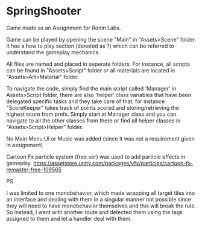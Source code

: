 # SpringShooter

Game made as an Assignment for Ronin Labs.

Game can be played by opening the scene "Main" in "Assets>Scene" folder.
It has a how to play section (denoted as ?) which can be referred to understand the gameplay mechanics.

All files are named and placed in seperate folders. For instance, all scripts can be found in "Assets>Script" folder or all materials are located in "Assets>Art>Material" folder.

To navigate the code, simply find the main script called 'Manager' in Assets>Script folder, there are also 'helper' class variables that have been delegated specific tasks and they take care of that, for instance "ScoreKeeper" takes track of points scored and storing/retrieving the highest score from prefs.
Simply start at Manager class and you can navigate to all the other classes from there or find all helper classes in "Assets>Script>Helper" folder.

No Main Menu UI or Music was added (since it was not a requirement given in assignment)

Cartoon Fx particle system (free ver) was used to add particle effects in gameplay.
https://assetstore.unity.com/packages/vfx/particles/cartoon-fx-remaster-free-109565

PS

I was limited to one monobehavior, which made wrapping all target tiles into an interface and dealing with them in a singular manner not possible since they will need to have monobehavior themselves and this will break the rule. So instead, I went with another route and detected them using the tags assigned to them and let a handler deal with them.
